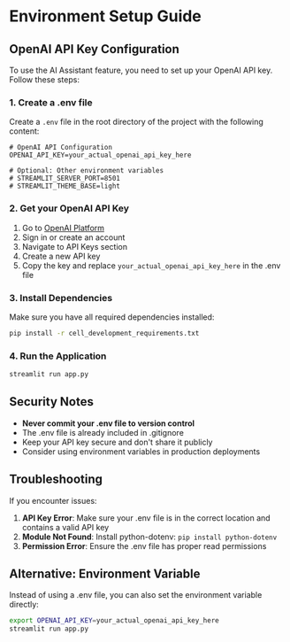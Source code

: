# Environment Setup Guide

## OpenAI API Key Configuration

To use the AI Assistant feature, you need to set up your OpenAI API key. Follow these steps:

### 1. Create a .env file

Create a `.env` file in the root directory of the project with the following content:

```env
# OpenAI API Configuration
OPENAI_API_KEY=your_actual_openai_api_key_here

# Optional: Other environment variables
# STREAMLIT_SERVER_PORT=8501
# STREAMLIT_THEME_BASE=light
```

### 2. Get your OpenAI API Key

1. Go to [OpenAI Platform](https://platform.openai.com/)
2. Sign in or create an account
3. Navigate to API Keys section
4. Create a new API key
5. Copy the key and replace `your_actual_openai_api_key_here` in the .env file

### 3. Install Dependencies

Make sure you have all required dependencies installed:

```bash
pip install -r cell_development_requirements.txt
```

### 4. Run the Application

```bash
streamlit run app.py
```

## Security Notes

- **Never commit your .env file to version control**
- The .env file is already included in .gitignore
- Keep your API key secure and don't share it publicly
- Consider using environment variables in production deployments

## Troubleshooting

If you encounter issues:

1. **API Key Error**: Make sure your .env file is in the correct location and contains a valid API key
2. **Module Not Found**: Install python-dotenv: `pip install python-dotenv`
3. **Permission Error**: Ensure the .env file has proper read permissions

## Alternative: Environment Variable

Instead of using a .env file, you can also set the environment variable directly:

```bash
export OPENAI_API_KEY=your_actual_openai_api_key_here
streamlit run app.py
```
